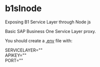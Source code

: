 # b1slnode
Exposing B1 Service Layer through Node js 

Basic SAP Business One Service Layer proxy.

You should create a <a href="https://www.npmjs.com/package/dotenv">.env</a> file with:

SERVICELAYER="<SERVICE LAYER BASE URL>"</br>
APIKEY="<YOUR SAP API HUB APIKEY>"</br>
PORT="<PORT NUMBER>"</br>
